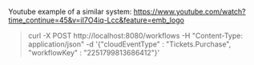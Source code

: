 Youtube example of a similar system: https://www.youtube.com/watch?time_continue=45&v=iI7O4iq-Lcc&feature=emb_logo

> curl -X POST http://localhost:8080/workflows -H "Content-Type: application/json" -d '{"cloudEventType" : "Tickets.Purchase", "workflowKey" : "2251799813686412"}'
